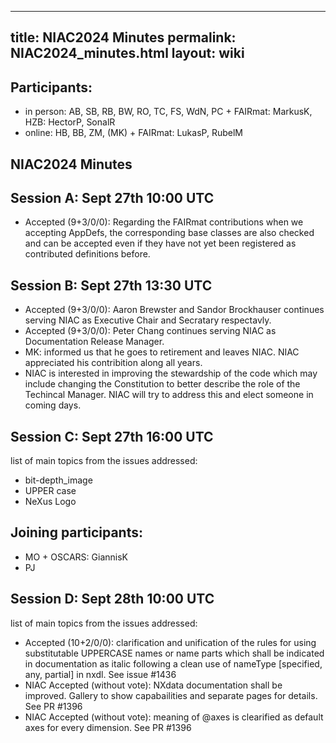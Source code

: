 
---
title: NIAC2024 Minutes
permalink: NIAC2024_minutes.html
layout: wiki
---

Participants:
-------------
- in person: AB, SB, RB, BW, RO, TC, FS, WdN, PC + FAIRmat: MarkusK, HZB: HectorP, SonalR
- online: HB, BB, ZM, (MK) + FAIRmat: LukasP, RubelM


## NIAC2024 Minutes

Session A: Sept 27th 10:00 UTC
------------------------------

- Accepted (9+3/0/0): Regarding the FAIRmat contributions when we accepting AppDefs, the corresponding base classes are also checked and can be accepted even if they have not yet been registered as contributed definitions before.

Session B: Sept 27th 13:30 UTC
------------------------------

- Accepted (9+3/0/0): Aaron Brewster and Sandor Brockhauser continues serving NIAC as Executive Chair and Secratary respectavly.
- Accepted (9+3/0/0): Peter Chang continues serving NIAC as Documentation Release Manager.
- MK: informed us that he goes to retirement and leaves NIAC. NIAC appreciated his contribition along all years.
- NIAC is interested in improving the stewardship of the code which may include changing the Constitution to better describe the role of the Techincal Manager. NIAC will try to address this and elect someone in coming days.

Session C: Sept 27th 16:00 UTC
------------------------------

list of main topics from the issues addressed:
- bit-depth_image
- UPPER case
- NeXus Logo

Joining participants:
----------------------
- MO + OSCARS: GiannisK
- PJ

Session D: Sept 28th 10:00 UTC
------------------------------

list of main topics from the issues addressed:
- Accepted (10+2/0/0): clarification and unification of the rules for using substitutable UPPERCASE names or name parts which shall be indicated in documentation as italic following a clean use of nameType [specified, any, partial] in nxdl. See issue #1436
- NIAC Accepted (without vote): NXdata documentation shall be improved. Gallery to show capabailities and separate pages for details. See PR #1396
- NIAC Accepted (without vote): meaning of @axes is clearified as default axes for every dimension. See PR #1396

